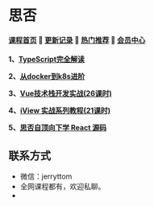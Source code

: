 # 思否

#### [**课程首页**](../../README.md) 💖 [**更新记录**](./gxjl-2024.md) 💖 [**热门推荐**](./rmtj.md) 💖 [**会员中心**](./vip.md)

**1、**[**TypeScript完全解读**](https://segmentfault.com/ls/1650000018455856)

**2、**[**从docker到k8s进阶**](https://segmentfault.com/ls/1650000019108346)

**3、**[**Vue技术栈开发实战(26课时)**](https://segmentfault.com/ls/1650000016221751/l/1500000016358488)

**4、**[**iView 实战系列教程(21课时)**](https://segmentfault.com/ls/1650000016424063/l/1500000018729893)

**5、**[**思否自顶向下学 React 源码**](https://ke.sifou.com/course/1650000023864436)

## **联系方式**

-  微信：jerryttom
-  全网课程都有，欢迎私聊。
-   